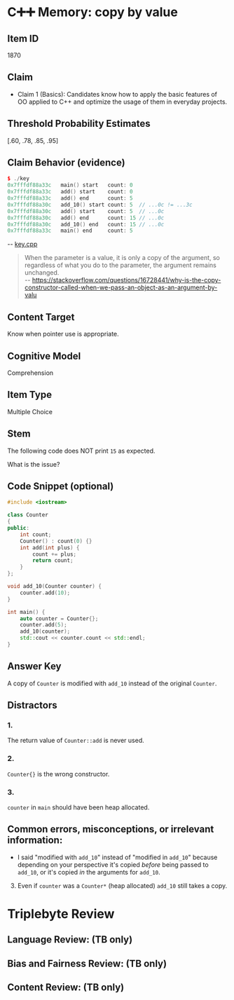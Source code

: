 # C➕➕ Memory: copy by value

## Item ID
1870

## Claim
-   Claim 1 (Basics): Candidates know how to apply the basic features of OO applied to C++ and optimize the usage of them in everyday projects.

## Threshold Probability Estimates
[.60, .78, .85, .95]

## Claim Behavior (evidence)
```cpp
$ ./key
0x7fffdf88a33c   main() start   count: 0
0x7fffdf88a33c   add() start    count: 0
0x7fffdf88a33c   add() end      count: 5
0x7fffdf88a30c   add_10() start count: 5  // ...0c != ...3c
0x7fffdf88a30c   add() start    count: 5  // ...0c
0x7fffdf88a30c   add() end      count: 15 // ...0c
0x7fffdf88a30c   add_10() end   count: 15 // ...0c
0x7fffdf88a33c   main() end     count: 5
```
-- [key.cpp](./key.cpp)

> When the parameter is a value, it is only a copy of the argument, so regardless of what you do to the parameter, the argument remains unchanged.  
> -- https://stackoverflow.com/questions/16728441/why-is-the-copy-constructor-called-when-we-pass-an-object-as-an-argument-by-valu

## Content Target
Know when pointer use is appropriate.

## Cognitive Model
Comprehension

## Item Type
Multiple Choice

## Stem
The following code does NOT print `15` as expected.

What is the issue?

## Code Snippet (optional)
```cpp
#include <iostream>

class Counter
{
public:
    int count;
    Counter() : count(0) {}
    int add(int plus) {
        count += plus;
        return count;
    }
};

void add_10(Counter counter) {
    counter.add(10);
}

int main() {
    auto counter = Counter{};
    counter.add(5);
    add_10(counter);
    std::cout << counter.count << std::endl;
}
```

## Answer Key
A copy of `Counter` is modified with `add_10` instead of the original `Counter`.

## Distractors
### 1.
The return value of `Counter::add` is never used.

### 2.
`Counter{}` is the wrong constructor.

### 3.
`counter` in `main` should have been heap allocated.

## Common errors, misconceptions, or irrelevant information:
* I said "modified with `add_10`" instead of "modified in `add_10`" because depending on your perspective it's copied *before* being passed to `add_10`, or it's copied *in* the arguments for `add_10`.

3. Even if `counter` was a `Counter*` (heap allocated) `add_10` still takes a copy.

# Triplebyte Review


## Language Review: (TB only)


## Bias and Fairness Review: (TB only)


## Content Review: (TB only)
